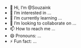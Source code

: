- 👋 Hi, I’m @Souzaink
- 👀 I’m interested in ...
- 🌱 I’m currently learning ...
- 💞️ I’m looking to collaborate on ...
- 📫 How to reach me ...
- 😄 Pronouns: ...
- ⚡ Fun fact: ...

<!---
Souzaink/Souzaink is a ✨ special ✨ repository because its `README.md` (this file) appears on your GitHub profile.
You can click the Preview link to take a look at your changes.
--->
